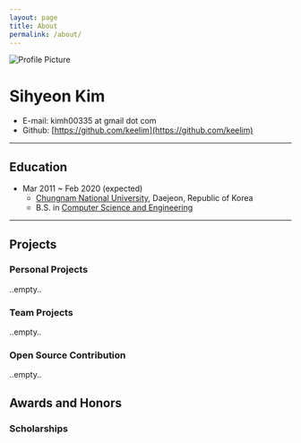 ```yaml
---
layout: page
title: About
permalink: /about/
---
```


<img src="{{ site.baseurl }}/assets/profile.jpg" title="Profile Picture" class="profile">

# Sihyeon Kim
- E-mail: kimh00335 at gmail dot com  
- Github: [https://github.com/keelim](https://github.com/keelim)

---

## Education  
- Mar 2011 ~ Feb 2020 (expected)  
  - [Chungnam National University](http://plus.cnu.ac.kr/html/en/), Daejeon, Republic of Korea  
  - B.S. in [Computer Science and Engineering](https://computer.cnu.ac.kr/computer/en/about.do)  
  
---


## Projects
### Personal Projects  
..empty..  

### Team Projects  
..empty..  

### Open Source Contribution  
..empty..

## Awards and Honors  
### Scholarships  
 
